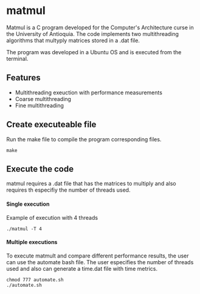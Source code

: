 # matmul

Matmul is a C program developed for the Computer's Architecture curse in the University of Antioquia.
The code implements two multithreading algorithms that multyply matrices stored in a .dat file.

The program was developed in a Ubuntu OS and is executed from the terminal.

## Features

- Multithreading exeuction with performance measurements
- Coarse multithreading
- Fine multithreading

## Create executeable file

Run the make file to compile the program corresponding files.

```
make
```

## Execute the code

matmul requires a .dat file that has the matrices to multiply and also requires th especifiy the number of threads used.

#### Single execution

Example of execution with 4 threads

```
./matmul -T 4
```

#### Multiple executions

To execute matmult and compare different performance results, the user can use the automate bash file. The user especifies the number of threads used and also can generate a time.dat file with time metrics.

```
chmod 777 automate.sh 
./automate.sh 
```
